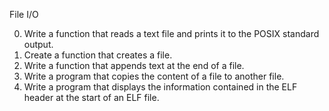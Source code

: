 File I/O

0. Write a function that reads a text file and prints it to the POSIX standard output.
1. Create a function that creates a file.
2. Write a function that appends text at the end of a file.
3. Write a program that copies the content of a file to another file. 
4. Write a program that displays the information contained in the ELF header at the start of an ELF file.

